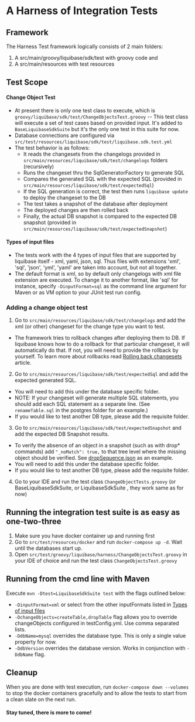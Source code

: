 # A Harness of Integration Tests
## Framework
The Harness Test framework logically consists of 2 main folders:
1) A src/main/groovy/liquibase/sdk/test with groovy code and
2) A src/main/resources with test resources

## Test Scope
#### Change Object Test
* At present there is only one test class to execute, which is `groovy/liquibase/sdk/test/ChangeObjectsTest.groovy` -- This test class
will execute a set of test cases based on provided input. It's added to `BaseLiquibaseSdkSuite` but it's the only one
 test in this suite for now.
* Database connections are configured via `src/test/resources/liquibase/sdk/test/liquibase.sdk.test.yml`
* The test behavior is as follows:
  * It reads the changesets from the changelogs provided in `src/main/resources/liquibase/sdk/test/changelogs` folders (recursively)
  * Runs the changeset thru the SqlGeneratorFactory to generate SQL
  * Compares the generated SQL with the expected SQL (provided in `src/main/resources/liquibase/sdk/test/expectedSql`)
  * If the SQL generation is correct, the test then runs `liquibase update` to deploy the
  changeset to the DB
  * The test takes a snapshot of the database after deployment
  * The deployed changes are then rolled back 
  * Finally, the actual DB snapshot is compared to the expected DB snapshot (provided in `src/main/resources/liquibase/sdk/test/expectedSnapshot`)

#### Types of input files
* The tests work with the 4 types of input files that are supported by liquibase itself - xml, yaml, json, sql.
Thus files with extensions 'xml', 'sql', 'json', 'yml', 'yaml' are taken into account, but not all together.
* The default format is xml, so by default only changelogs with xml file extension are executed.
To change it to another format, like 'sql' for instance, specify `-DinputFormat=sql` as the command line argument for Maven or as VM option to your JUnit test run config.


### Adding a change object test
1) Go to `src/main/resources/liquibase/sdk/test/changelogs` and add the xml (or other) changeset for the change type you
 want to test.
  - The framework tries to rollback changes after deploying them to DB. If liquibase knows how to do a rollback for that particular changeset, it will automatically do that.
If not, you will need to provide the rollback by yourself. To learn more about rollbacks read [Rolling back changesets](https://docs.liquibase.com/workflows/liquibase-community/using-rollback.html) article.
2) Go to `src/main/resources/liquibase/sdk/test/expectedSql` and add the expected generated SQL. 
 - You will need to add this under the database specific folder.
 - NOTE: If your changeset will generate multiple SQL statements, you should add each SQL statement as a separate line. (See `renameTable.sql` in the postgres folder for an example.)
 - If you would like to test another DB type, please add the requisite folder.
3) Go to `src/main/resources/liquibase/sdk/test/expectedSnapshot` and add the expected DB Snapshot results.
  - To verify the absence of an object in a snapshot (such as with drop* commands) add `"_noMatch": true,` to that tree level where the missing object should be verified.
  See [dropSequence.json](src/test/resources/expectedSnapshot/postgresql/dropSequence.json) as an example.
  - You will need to add this under the database specific folder.
  - If you would like to test another DB type, please add the requisite folder.
4) Go to your IDE and run the test class `ChangeObjectTests.groovy` (or BaseLiquibaseSdkSuite, or LiquibaseSdkSuite
, they work same as for now)

## Running the integration test suite is as easy as one-two-three
1) Make sure you have docker container up and running first
2) Go to  `src/test/resources/docker` and run `docker-compose up -d`. 
Wait until the databases start up.
3) Open `src/test/groovy/liquibase/harness/ChangeObjectsTest.groovy` in your IDE of choice 
and run the test class `ChangeObjectsTest.groovy`

## Running from the cmd line with Maven
Execute `mvn -Dtest=LiquibaseSdkSuite test` with the flags outlined below:
* `-DinputFormat=xml` or select from the other inputFormats listed in [Types of input files](#types-of-input-files)
* `-DchangeObjects=createTable,dropTable` flag allows you to override changeObjects configured in testConfig.yml. Use comma
 separated lists.
* `-DdbName=mysql` overrides the database type. This is only a single value property for now.
* `-DdbVersion` overrides the database version. Works in conjunction with `-DdbName` flag.

## Cleanup
When you are done with test execution, run `docker-compose down --volumes` to stop the docker containers 
gracefully and to allow the tests to start from a clean slate on the next run.

#### Stay tuned, there is more to come!

